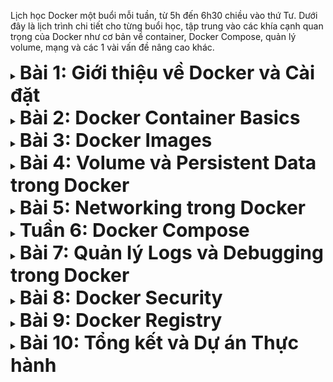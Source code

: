 Lịch học Docker một buổi mỗi tuần, từ 5h đến 6h30 chiều vào thứ Tư. 
Dưới đây là lịch trình chi tiết cho từng buổi học, tập trung vào các khía cạnh quan trọng của Docker như cơ bản về container, Docker Compose, 
quản lý volume, mạng và các 1 vài vấn đề nâng cao khác.
<details>
<summary>
<b style="font-size:30px;"> Bài 1: Giới thiệu về Docker và Cài đặt</b>
</summary>

# Mục tiêu
Trong buổi đầu tiên này, chúng ta sẽ tập trung vào việc hiểu rõ về Docker và Container, cùng với việc cài đặt Docker trên hệ OS.

## Nội dung Chi Tiết

### 1. Khái niệm về Container và Docker
- **Container**: Chứa tất cả mọi thứ mà một app (server, ) cần để chạy - code, công cụ, thư viện, và các cài đặt. Giúp code chạy một cách dễ dàng ở mọi nơi, dù đó là local hay server/vps.
- **Docker**: Docker là một công cụ chạy code ở mọi nơi. Chỉ cần đặt tất cả những gì cần thiết cho code của mình vào nó - code, môi trường, thư viện, và config - docker sẽ chạy code mọi nơi, từ local đến server.


### 2. Sự khác biệt giữa Docker và Máy Ảo truyền thống

#### Máy ảo (VMs)
- **Khái niệm**: Là 1 cái máy tính ảo trong 1 cái máy tính thật, cosplay y chang 1 cái máy tính, bao gồm cả phần cứng và phần mềm.
- **Cách hoạt động**: Mỗi máy ảo chạy trên một phần mềm gọi là hypervisor. Hypervisor này có thể nằm trên hệ OS (ví dụ: VMware Workstation, VirtualBox) hoặc chạy trực tiếp trên phần cứng (Type 1, ví dụ: VMware ESXi, Microsoft Hyper-V), quản lý việc phân bổ tài nguyên phần cứng (như CPU, RAM) cho mỗi VM.
- **Cách sử dụng**: Cài VMware Workstation, VirtualBox sau đó cài hệ OS, rồi dùng như 1 máy tính bình thường =)))
- **Nhược điểm**: Máy ảo thường tốn kém vì mỗi VM cần một bản sao đầy đủ của hệ OS, cùng với 1 đống thứ linh tinh mà vô dụng, tốn ổ cứng và ram, cpu của máy tính.

#### Containers/Docker
- **Khái niệm Containers**: Containers là môi trường chạy ứng dụng độc lập. Cung cấp không gian cần thiết (code, libs, tools) để app chạy mà không cần một hệ OS riêng. Containers dùng chung hệ OS của máy chủ nhưng vẫn tách biệt với nhau và tách biệt với hệ OS của máy.
- **Docker và cách hoạt động**: Docker là một phần mềm quản lý lifecycle của containers. Bao gồm build, run, stop và del containers. Docker dùng các tính năng của OS máy chủ để cung cấp env riêng biệt cho từng container, giúp chúng hoạt động một cách độc lập. 
(Namespaces, Control Groups (cgroups), Layered Filesystem, Network Isolation) --> đống này nằm trong docker daemon 
- **Cách sử dụng**: Docker rất ngon trong việc phát triển, test, và triển khai code, đảm bảo code chạy ổn định mọi môi trường. Cho phép các dev gói code và môi trường của nó vào một container, di chuyển container từ môi trường dev đến prod.
- **Ưu điểm**: Containers nhẹ hơn nhiều so với máy ảo vì không cần một hệ OS đầy đủ; thay vào đó, chúng chia sẻ nhân của OS. Điều này giúp tiết kiệm tài nguyên hệ thống và cho phép khởi động nhanh rất nhanh.
- **Khuyết điểm**: Build image từ docker rất tốn disk, vì để build nhanh, cache thi nhau ăn disk tốn vl.

### 3. Cài đặt Docker trên Hệ Điều Hành của Bạn
- **Cài đặt**: Tải và cài đặt Docker Desktop (Windows/Mac) hoặc Docker Engine (Linux).
- **Kiểm tra Cài đặt**: Sử dụng lệnh `docker --version` và `docker run hello-world` để kiểm tra.

### 4. Giới thiệu về Docker CLI

#### Docker CLI (Command Line Interface)
- **Giới thiệu**: Docker CLI là công cụ dòng lệnh mà bạn sử dụng để tương tác với Docker. Bằng cách sử dụng các lệnh trong terminal hoặc command prompt, bạn có thể tạo, chạy, dừng và quản lý containers và images của Docker.

#### Các Lệnh Cơ Bản
1. **`docker run`**: Dùng để tạo và chạy một container mới từ một image. 
   - Ví dụ: `docker run hello-world` - Lệnh này sẽ tải và chạy image `hello-world`, một image đơn giản để kiểm tra xem Docker có hoạt động đúng không.

2. **`docker pull`**: Tải một image từ Docker Hub hoặc registry khác.
   - Ví dụ: `docker pull ubuntu` - Lệnh này sẽ tải image Ubuntu mới nhất.

3. **`docker push`**: Đẩy một image bạn đã tạo lên Docker Hub hoặc registry khác.
   - Ví dụ: `docker push myusername/myimage` - Đẩy image `myimage` mà bạn đã tạo lên tài khoản của bạn trên Docker Hub.

4. **`docker build`**: Xây dựng một Docker image mới từ một Dockerfile.
   - Ví dụ: `docker build -t myimage .` - Lệnh này sẽ xây dựng một image mới với tag `myimage` từ Dockerfile trong thư mục hiện tại.

5. **`docker images`**: Liệt kê tất cả các Docker images trên máy của bạn.
   - Ví dụ: `docker images` - Hiển thị danh sách các images có sẵn trên máy tính của bạn.

## Output
Hiểu rõ về Docker và container. Cài đặt Docker và làm quen với các lệnh cơ bản. Còn mấy cái flags dùng để làm gì hãy sao thì cứ mò docker --help nhé.
</details>

<details>

<summary><b style="font-size:30px;"> Bài 2: Docker Container Basics</b></summary>

# Mục tiêu
Học cách sử dụng Docker containers, bao gồm cách tạo, chạy, và quản lý chúng.

## Nội dung Chi Tiết

### 1. Làm quen với Docker Containers

#### Docker Containers là gì?
- **Định nghĩa**: Một container là nơi chứa một source code và tất cả những gì cần thiết để chạy cái source đó (code, runtime, libs, env, v.v.).
- **Cách hoạt động**: Containers chạy trên cùng một OS nhưng được tách biệt với nhau và tách biệt OS. Điều này đảm bảo rằng chúng sử dụng tài nguyên hiệu quả và không gây xung đột.

#### Tạo và Chạy Containers
- **`docker run`**: Lệnh này tạo và khởi động một container mới. Nếu image cần thiết không có sẵn trên máy, Docker sẽ tự động tải image đó từ Docker Hub hoặc registry đã định.
   - Ví dụ: `docker run nginx` - Lệnh này sẽ tải và chạy container từ image `nginx`.
   - **Các tùy chọn**:
     - `-d` để chạy container ở chế độ "detached" (terminal của mình sẽ thành terminal của container).
     - `-p` để chuyển tiếp cổng, ví dụ `-p 81:80` chuyển tiếp cổng 80 từ container sang cổng 81 trên máy chủ.

#### Quản lý Containers
- **`docker ps`**: Liệt kê tất cả các container đang chạy. Sử dụng `docker ps -a` để xem tất cả các container, bao gồm cả những container đã dừng.
- **`docker stop <container_id>`**: Dừng một container đang chạy.
- **`docker start <container_id>`**: Khởi động lại container đã dừng.
- **`docker rm <container_id>`**: Xóa bỏ một container đã dừng.

#### Tương tác với Containers
- **`docker exec`**: Thực thi một lệnh trong container đang chạy.
   - Ví dụ: `docker exec -it <container_id> bash` - Mở một shell bash trong container cho phép tương tác trực tiếp.

#### Kết luận
Làm quen với việc tạo, chạy và quản lý Docker containers.
</details>

<details>

<summary><b style="font-size:30px;">Bài 3: Docker Images</b></summary>

# Mục tiêu
Hiểu về Docker images, cách tạo và quản lý chúng.

## Nội dung Chi Tiết

### 1. Hiểu rõ về Docker Images

#### Docker Images là gì?
- **Định nghĩa**: Docker images là các template để tạo container. image định nghĩa code, các libs, file cần thiết và cài đặt môi trường. Khi bạn chạy một image, Docker sẽ sử dụng nó để tạo một container mới.
- **Cách hoạt động**: Images trong Docker được xây dựng từ các layers. Mỗi layer giống như commit các thay đổi so với layer trước. Khi bạn cập nhật image, layer nào thay đổi thì sẽ commit lên layer đó.
![Alt text](image.png)

#### Xây dựng và Quản lý Images
- **`docker build`**: Tạo một Docker image mới từ một Dockerfile.
   - Ví dụ: `docker build -t myapp .` - Lệnh này sẽ xây dựng một Docker image với tên `myapp` từ Dockerfile trong thư mục hiện tại.
- **`docker images`**: Liệt kê các Docker images có trên máy của bạn.
- **`docker rmi <image_id>`**: Xóa một Docker image.

#### Dockerfile
- **Định nghĩa**: Dockerfile là một tập tin văn bản chứa tất cả các lệnh, theo một trình tự cụ thể, để tạo ra một image.
   - Ví dụ Dockerfile cơ bản:
     ```Dockerfile
     # Sử dụng image gốc
     FROM ubuntu:22.04

     # Cài đặt các phần mềm cần thiết
     RUN apt-get update && apt-get install -y python

     # Copy mã nguồn vào container
     COPY . /app

     # Đặt thư mục làm việc
     WORKDIR /app

     # Chạy ứng dụng
     CMD ["python", "app.py"]
     ```
   - Giải thích: Dockerfile này bắt đầu từ một image Ubuntu, cài đặt Python, sao chép mã nguồn vào container, thiết lập thư mục làm việc và chỉ định lệnh để chạy ứng dụng.
</details>

<details>

<summary><b style="font-size:30px;">Bài 4: Volume và Persistent Data trong Docker</b></summary>


# Mục tiêu
Hiểu cách lưu trữ và quản lý dữ liệu bền vững trong Docker sử dụng Docker volumes.

## Nội dung Chi Tiết

### 1. Lưu trữ Dữ liệu trong Docker

#### Docker Volume
- **Định nghĩa**: Docker volume là một cơ chế được quản lý bởi Docker để lưu trữ hoặc chia sẻ dữ liệu giữa các container và máy chủ. Volumes được sử dụng để lưu trữ dữ liệu bền vững và chia sẻ dữ liệu giữa các container.
- **Cách sử dụng**:
   - **Tạo Volume**: `docker volume create my_volume`
   - **Sử dụng Volume trong Container**: `docker run -d -v my_volume:/data my_image`
   - Trong ví dụ này, `my_volume` là tên của volume, và `/data` là thư mục trong container nơi volume được gắn.

#### Bind Mounts
- **Khái niệm**: Bind mount là một cách khác để lưu trữ dữ liệu. Nó cho phép bạn gắn một thư mục hoặc tệp tin từ máy chủ vào container.
- **Cách sử dụng**:
   - **Tạo Bind Mount**: `docker run -d -v /path/to/data:/data my_image`
   - Trong đó, `/path/to/data` là đường dẫn tới thư mục hoặc tệp tin trên máy chủ và `/data` là thư mục trong container.

#### Tmpfs Mounts
- **Giới thiệu**: Tmpfs mount tạo ra một không gian lưu trữ tạm thời trên RAM của máy chủ. Dữ liệu được lưu trữ trong tmpfs mount sẽ mất khi container bị dừng hoặc xóa.
- **Cách sử dụng**: 
   - `docker run -d --tmpfs /tmp my_image`
   - Trong ví dụ này, `/tmp` là thư mục trong container sẽ được lưu trữ trên RAM.

#### Quản lý Volumes
- **Liệt kê Volumes**: `docker volume ls`
- **Xem thông tin chi tiết Volume**: `docker volume inspect my_volume`
- **Xóa Volume**: `docker volume rm my_volume`

#### Kết luận
Việc quản lý dữ liệu bền vững trong Docker thông qua việc sử dụng volumes, bind mounts, và tmpfs mounts là yếu tố quan trọng trong việc triển khai ứng dụng. Nó cho phép dữ liệu của bạn tồn tại độc lập với lifecycle của container.

</details>

<details>

<summary><b style="font-size:30px;">Bài 5: Networking trong Docker</b></summary>

# Mục tiêu
Hiểu cách thức mạng hoạt động trong Docker và cách thiết lập mạng cho containers.

## Nội dung Chi Tiết

### 1. Networking trong Docker

#### Các kiểu mạng trong Docker
- **Bridge**: Mạng mặc định cho containers. Khi bạn chạy một container mà không chỉ định mạng, nó tự động kết nối vào mạng bridge này.
- **Host**: Kết nối container trực tiếp với mạng của máy chủ. Containers sử dụng mạng này có thể hiệu suất mạng cao hơn và không cần NAT qua Docker host.
- **None**: Không cung cấp mạng cho container. Thường được sử dụng cho các tác vụ cần cô lập mạng.
- **User-defined bridge**: Cho phép tạo các mạng bridge tùy chỉnh, tăng cường sự cô lập và quản lý mạng giữa các container.

#### Thiết lập Mạng cho Containers
- **Tạo User-defined bridge network**:
  - `docker network create --driver bridge my_bridge`
- **Chạy container trên User-defined network**:
  - `docker run -d --network=my_bridge my_image`

#### Port Mapping và Exposing
- **Port Mapping**: Chuyển tiếp cổng từ máy chủ đến container.
  - `docker run -p 80:80 nginx`
  - Trong ví dụ này, cổng 80 trên máy chủ sẽ được chuyển tiếp đến cổng 80 trên container chạy Nginx.
- **Exposing Ports**: Khi xây dựng một image, có thể sử dụng lệnh `EXPOSE` trong Dockerfile để chỉ định các cổng nên được mở.
  - Ví dụ trong Dockerfile: `EXPOSE 80`

#### Giao tiếp giữa các Containers
- **User-defined networks**: Tạo môi trường cho các container giao tiếp với nhau một cách dễ dàng.
  - Các container trên cùng một user-defined network có thể giao tiếp với nhau bằng tên container.

#### Kết luận
Hiểu về networking trong Docker và cách thiết lập mạng cho containers là rất quan trọng. Nó cho phép cấu hình giao tiếp giữa các container cũng như giữa container và mạng bên ngoài.

</details>

<details>

<summary><b style="font-size:30px;">Tuần 6: Docker Compose</b></summary>

# Mục tiêu
Tìm hiểu và sử dụng Docker Compose để quản lý và chạy ứng dụng đa container.

## Nội dung Chi Tiết

### 1. Docker Compose

#### Giới thiệu về Docker Compose
- **Định nghĩa**: Docker Compose là một công cụ giúp định nghĩa và chạy ứng dụng đa container với Docker.
- **Cách hoạt động**: Sử dụng một file YAML để cấu hình dịch vụ của bạn (các containers, mạng, volumes, v.v.). Sau đó, với một lệnh đơn giản, bạn có thể tạo và bắt đầu tất cả dịch vụ từ cấu hình đó.

#### YAML và docker-compose.yml
- **docker-compose.yml**: File này chứa cấu hình cần thiết để thiết lập và chạy ứng dụng của bạn.
- **Ví dụ cấu hình cơ bản**:
  ```yaml 
  version: '3'
  services:
    web:
      image: nginx
      ports:
        - "80:80"
    database:
      image: postgres
      environment:
        POSTGRES_PASSWORD: example
    ```
Trong ví dụ này, Có hai service: web (sử dụng image nginx) và database (sử dụng image postgres).
#### Xây dựng và Chạy ứng dụng với Docker Compose
- **Chạy ứng dụng**: docker-compose up - Lệnh này sẽ read file docker-compose.yml, build (nếu cần) và run tất cả các service được định nghĩa.
- **Dừng ứng dụng**: docker-compose down - Dừng và xóa tất cả các resource được tạo ra bởi docker-compose up.
#### Quản lý Môi trường Phát triển với Docker Compose
- **Sử dụng**: Docker Compose là 1 build image , viết 1 file chạy được nhiều server với nhau
#### Kết luận
Docker Compose là công cụ cho việc quản lý ứng dụng dùng nhiều container, đỡ quá tạo nhiều file cấu hình và hỗ trợ khả năng tái sử dụng cấu hình.

</details>

<details>


<summary><b style="font-size:30px;">Bài 7: Quản lý Logs và Debugging trong Docker</b></summary>

# Mục tiêu
Tìm hiểu cách xem logs và debugging containers.

## Nội dung Chi Tiết

### 1. Xem Logs từ Containers
- Sử dụng `docker logs` và các options khác.
- Theo dõi logs của containers.

### 2. Debugging Containers
- Các phương pháp và công cụ để debug containers.
- Tìm và giải quyết vấn đề trong containers.

### 3. Docker Events
- Sử dụng `docker events` để theo dõi hoạt động của containers.
- Hiểu và phản ứng với các sự kiện trong Docker.

## Kết luận
Khả năng quản lý logs và debugging là cần thiết để duy trì và giải quyết các vấn đề trong ứng dụng Docker của bạn.

</details>

<details>

<summary><b style="font-size:30px;">Bài 8: Docker Security</b></summary>

# Mục tiêu
Tìm hiểu về các best practices để bảo mật containers và ứng dụng Docker.

## Nội dung Chi Tiết

### 1. Best Practices về Bảo Mật Container
- Các phương pháp tốt nhất để bảo mật Docker containers.

### 2. Quản lý Users và Roles
- Quản lý người dùng và quyền truy cập trong Docker.

### 3. Bảo Mật Images và Communications
- Bảo mật Docker images.
- Bảo mật giao tiếp giữa containers.

## Kết luận
Bảo mật là một phần quan trọng không thể bỏ qua khi triển khai ứng dụng, đặc biệt là trong môi trường sản xuất.

</details>

<details>

<summary><b style="font-size:30px;">Bài 9: Docker Registry</b></summary>

# Mục tiêu
Tìm hiểu về Docker Registry và cách làm việc với nó.

## Nội dung Chi Tiết

### 1. Làm quen với Docker Registry
- Hiểu về Docker Registry và mục đích sử dụng.

### 2. Push và Pull Images
- Thực hành push và pull images từ/tới Docker Registry.

### 3. Quản lý Docker Registry
- Cài đặt và quản lý registry riêng của bạn.

## Kết luận
Hiểu biết về cách lưu trữ và quản lý Docker images sử dụng Docker Registry.

</details>

<details>

<summary><b style="font-size:30px;">Bài 10: Tổng kết và Dự án Thực hành
</b></summary>

# Mục tiêu
Ôn tập và áp dụng kiến thức đã học vào một dự án thực tế.

## Nội dung Chi Tiết

### 1. Ôn tập lại những điều đã học
- Tổng kết kiến thức từ các tuần trước.

### 2. Bắt đầu một Dự án Thực hành

</details>